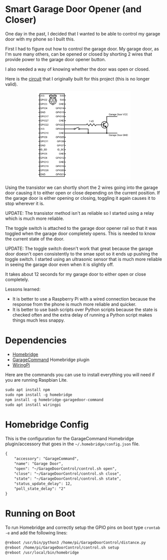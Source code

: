 # Smart Garage Door Opener (and Closer)

One day in the past, I decided that I wanted to be able to control my garage door with my phone so I built this.

First I had to figure out how to control the garage door. My garage door, as I'm sure many others, can be opened or closed by shorting 2 wires that provide power to the garage door opener button.

I also needed a way of knowing whether the door was open or closed.

Here is the [circuit](https://crcit.net/c/15f76ae4) that I originally built for this project (this is no longer valid).

<p align="center">
  <img src="https://raw.githubusercontent.com/maxned/GarageDoorControl/master/circuit.png" width="300" title="Github Logo">
</p>

Using the transistor we can shortly short the 2 wires going into the garage door causing it to either open or close depending on the current position. If the garage door is either opening or closing, toggling it again causes it to stop wherever it is.

UPDATE: The transistor method isn't as reliable so I started using a relay which is much more reliable.

The toggle switch is attached to the garage door opener rail so that it was toggled when the garage door completely opens. This is needed to know the current state of the door.

UPDATE: The toggle switch doesn't work that great because the garage door doesn't open consistently to the smae spot so it ends up pushing the toggle switch. I started using an ultrasonic sensor that is much more reliable in seeing the garage door even when it is slightly off.

It takes about 12 seconds for my garage door to either open or close completely.

Lessons learned:
- It is better to use a Raspberry Pi with a wired connection because the response from the phone is much more reliable and quicker.
- It is better to use bash scripts over Python scripts because the state is checked often and the extra delay of running a Python script makes things much less snappy.

# Dependencies

- [Homebridge](https://homebridge.io)
- [GarageCommand](https://www.npmjs.com/package/homebridge-garagedoor-command) Homebridge plugin
- [WiringPi](http://wiringpi.com/)

Here are the commands you can use to install everything you will need if you are running Raspbian Lite.

```
sudo apt install npm
sudo npm install -g homebridge
npm install -g homebridge-garagedoor-command
sudo apt install wiringpi
```

# Homebridge Config

This is the configuration for the GarageCommand Homebridge plugin/accessory that goes in the `~/.homebridge/config.json` file.

```
{
    "accessory": "GarageCommand",
    "name": "Garage Door",
    "open": "~/GarageDoorControl/control.sh open",
    "close": "~/GarageDoorControl/control.sh close",
    "state": "~/GarageDoorControl/control.sh state",
    "status_update_delay": 12,
    "poll_state_delay": "2"
}
```

# Running on Boot

To run Homebridge and correctly setup the GPIO pins on boot type `crontab -e` and add the following lines:
```
@reboot /usr/bin/python3 /home/pi/GarageDoorControl/distance.py
@reboot /home/pi/GarageDoorControl/control.sh setup
@reboot /usr/local/bin/homebridge
```
